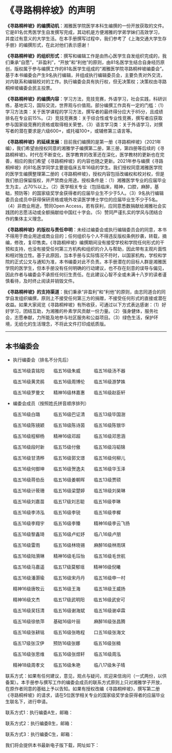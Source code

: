 # 《寻路桐梓坡》的声明

**《寻路桐梓坡》的编撰动机**：湘雅医学院医学本科生编撰的一份开放获取的文件。它是81名优秀医学生自发撰写完成，其动机是方便湘雅的学弟学妹们高效学习，并度过有意义的大学生活。在本手册撰写过程中，我们参考了《上海交通大学生存手册》的编撰形式，在此对他们表示感谢！

**《寻路桐梓坡》的组织形式**：撰写和编辑工作是由热心医学生自发组织完成的，我们秉承“自愿”，“非盈利”，“开放”和“利他”的原则，由81名医学生结合自身经历原创，版权属于参与编撰工作的81名医学生组成的“湘雅医学院寻路桐梓坡编委会”。基于本书编委会产生9名执行编辑，并组成执行编辑委员会，主要负责对外交流，对内联系和编辑校对的工作。执行编委会具有执行权，但无决策权；决策权由寻路桐梓坡编委会民主投票。

**《寻路桐梓坡》的编撰内容**：学习方法，竞技竞赛，外语学习，社会实践，科研训练，基地实习，国际交流，世界观与价值观。部分编撰工作具有一定的门槛：（1）学习方法类：关于医学课程的学习方法，撰写者的最终得分应大于85分，且成绩排名在专业前15%。（2）竞技竞赛类：关于综合性或专业性竞赛，撰写者应获取参与国家级竞赛的资格或取得相关荣誉。（3）语言学习类：关于外语学习，对撰写者的潜在要求是六级600+，或托福100+，或辅修第三语言等。

**《寻路桐梓坡》的延续发展**：目前我们编撰的是第一册《寻路桐梓坡》（2021年编），我们希望由授权同意的湘雅学子编撰第二册，第三册，第四册等后续的《寻路桐梓坡》。时代在不断变化，医学教育的改革还在深化，医学教材的更新也在完善，相应的我们希望《寻路桐梓坡》的内容也随之更新。2021年参与编撰《寻路桐梓坡》的81名医学同学主要是临床五年16级的学生。我们授权同意湘雅医学院的医学生编撰整理第二册的《寻路桐梓坡》，授权内容包括改编权和校对权，但是我们依旧保留版权，并严禁商业用途。授权条件是：（1）湘雅医学专业的应届毕业生为主，占70%以上。（2）医学相关专业（包括临床，精神，口腔，麻醉，基础，预防等）的国家级奖学金获得者的应届毕业生不少于5人。（3）9名执行编辑委员会成员中获得保研资格或境外攻读医学博士学位的应届毕业生不少于5名。（4）非商业用途，赞同Open Access，若有获利，应同意悉数捐献给湘雅社会实践团的志愿活动或全额捐献给中国红十字会。（5）赞同严谨扎实的学风与团结合作的集体主义理念。

**《寻路桐梓坡》的版权与责任申明**：未经过编委会或执行编辑委员会的同意，本书不得用于商业用途或商业目的；任何组织与个人不得违反版权条例抄袭，转载，摘编，修改，复印售卖。《寻路桐梓坡》编撰期间没有接受学校和学院任何形式的干预和支持，也没有接受任何第三方机构和组织的介入与帮助，因此带有主观片面性和相对独立性。基于此原因，当本手册与实际情况不符时，以国家机构，学校和学院的正式公文与通知为准，本书编委对此不负责。本手册潜在的目标人群是湘雅医学院的医学生，但本手册没有任何明确的行动建议，也不存在刻意的误导与偏见，因此作者与编委会不承担任何衍生责任。在此建议心智不全或未满十八岁的读者谨慎看待，及时终止阅读并销毁文件。

**《寻路桐梓坡》的支持渠道**：我们秉承“非盈利”和“利他”的原则，由志同道合的同学自发组织编撰，原则上不接受任何第三方的捐赠，不接受任何形式的直接或潜在收益。如果大家阅览《寻路桐梓坡》有所收获，可通过以下方式表达感谢：（1）好好学习，团结互助，为湘雅的朴素学风贡献一份力量。（2）强身健体，服务社会，志愿奉献，力所能及地参与社区服务和公益项目。（3）绿色生活，保护环境，无纸化的生活理念，不将此文件打印成纸质版。

----

## 本书编委会
+ 执行编委会（排名不分先后）

    临五16级袁铭阳&emsp;&emsp;临五16级朱威&emsp;&emsp;&emsp;临五16级汤不器

    临五16级黄灵鹃&emsp;&emsp;临五16级周博伦&emsp;&emsp;临五16级游梦姝

    临五16级罗曼文&emsp;&emsp;精神16级林嘉惠&emsp;&emsp;临五16级赵臣轩



+ 编委会成员（按照姓氏拼音顺序排列）

    临五16级白璐&emsp;&emsp;&emsp;临五16级巴证清&emsp;&emsp;临五13级毕国澍

    临五16级陈镜颖&emsp;&emsp;临五18级陈诗茵&emsp;&emsp;临五16级陈银华

    临五16级程柳杨&emsp;&emsp;精神16级邓超&emsp;&emsp;&emsp;临五16级邓思涵

    临五16级段时新&emsp;&emsp;临五15级付傲&emsp;&emsp;&emsp;临五16级冯韬锦

    临五16级甘清桦&emsp;&emsp;临五16级郭文璟&emsp;&emsp;临五16级何柳儿

    临五16级何御坤&emsp;&emsp;临五16级贺逸夫&emsp;&emsp;临五16级华玉泽

    临五16级蒋伯岳&emsp;&emsp;临五16级姜朝晖&emsp;&emsp;临五13级贾硕

    临五16级计筱珊&emsp;&emsp;临五16级梁楚婷&emsp;&emsp;临五18级刘昊琳

    临五16级刘嘉苗&emsp;&emsp;临五17级刘志聪&emsp;&emsp;临五16级李琳

    临五16级李沛泓&emsp;&emsp;临五16级李锐&emsp;&emsp;&emsp;临五16级李樨

    临五16级李翔宇&emsp;&emsp;临五16级李臻&emsp;&emsp;&emsp;精神16级李云飞扬

    临五16级黎鑫琦&emsp;&emsp;临五16级卢虹妤&emsp;&emsp;临八16级卢朋

    临五16级雷雨&emsp;&emsp;&emsp;临五16级林晓锡&emsp;&emsp;麻醉16级林雨琪

    临五16级陆漪琳&emsp;&emsp;精神16级毛珏怡&emsp;&emsp;临五16级毛世航

    临五16级马嘉遥&emsp;&emsp;临五17级莫郁瑶&emsp;&emsp;精神16级倪曦

    临五16级潘灏瑜&emsp;&emsp;临五16级宋丹丹&emsp;&emsp;临五16级申一村

    精神16级唐牧云&emsp;&emsp;临五16级王海&emsp;&emsp;&emsp;临五18级王威扬

    精神16级文杰&emsp;&emsp;&emsp;临五17级武明阳&emsp;&emsp;临五16级武安可

    临五16级吴钰清&emsp;&emsp;临五16级谢海斌&emsp;&emsp;临五16级谢卓霖

    临五16级徐依萍&emsp;&emsp;基础16级叶丽&emsp;&emsp;&emsp;麻醉16级张昌腾

    临五16级张耕铭&emsp;&emsp;临五16级张皓程&emsp;&emsp;口五16级张海文

    临五17级张汉伊&emsp;&emsp;预防16级张娜&emsp;&emsp;&emsp;临五16级张楠

    临五16级张思维&emsp;&emsp;临五16级张煜轩&emsp;&emsp;临五16级周泓

    精神18级周孝文&emsp;&emsp;临五16级朱艳&emsp;&emsp;&emsp;临八17级朱子晴


联系方式：如果有任何建议，意见，观点与疑问，欢迎来信询问（一式两份，以供备案）。本手册参与撰写工作的编委会成员的联系方式原则上只对湘雅学子开放，在原作者同意的基础上予以告知。如果有授权改编《寻路桐梓坡》，撰写第二册《寻路桐梓坡》的请求，请在5位医学相关专业的国家级奖学金获得者的应届毕业生联名下，进行申请。

联系方式1：执行编委A生，邮箱：

联系方式2：执行编委B生，邮箱：

联系方式3：执行编委C生，邮箱：

我们将会提供本书最新电子版下载，网址如下：
